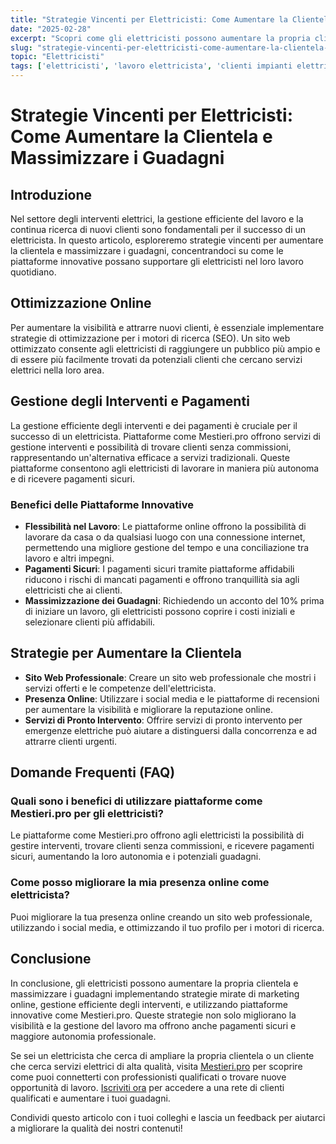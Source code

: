 ```yaml
---
title: "Strategie Vincenti per Elettricisti: Come Aumentare la Clientela e Massimizzare i Guadagni"
date: "2025-02-28"
excerpt: "Scopri come gli elettricisti possono aumentare la propria clientela e migliorare la gestione dei lavori grazie a strategie mirate e piattaforme innovative."
slug: "strategie-vincenti-per-elettricisti-come-aumentare-la-clientela-e-massimizzare-i-guadagni"
topic: "Elettricisti"
tags: ['elettricisti', 'lavoro elettricista', 'clienti impianti elettrici', 'piattaforma per elettricisti']
---
```

# Strategie Vincenti per Elettricisti: Come Aumentare la Clientela e Massimizzare i Guadagni

## Introduzione

Nel settore degli interventi elettrici, la gestione efficiente del lavoro e la continua ricerca di nuovi clienti sono fondamentali per il successo di un elettricista. In questo articolo, esploreremo strategie vincenti per aumentare la clientela e massimizzare i guadagni, concentrandoci su come le piattaforme innovative possano supportare gli elettricisti nel loro lavoro quotidiano.

## Ottimizzazione Online

Per aumentare la visibilità e attrarre nuovi clienti, è essenziale implementare strategie di ottimizzazione per i motori di ricerca (SEO). Un sito web ottimizzato consente agli elettricisti di raggiungere un pubblico più ampio e di essere più facilmente trovati da potenziali clienti che cercano servizi elettrici nella loro area.

## Gestione degli Interventi e Pagamenti

La gestione efficiente degli interventi e dei pagamenti è cruciale per il successo di un elettricista. Piattaforme come Mestieri.pro offrono servizi di gestione interventi e possibilità di trovare clienti senza commissioni, rappresentando un'alternativa efficace a servizi tradizionali. Queste piattaforme consentono agli elettricisti di lavorare in maniera più autonoma e di ricevere pagamenti sicuri.

### Benefici delle Piattaforme Innovative

- **Flessibilità nel Lavoro**: Le piattaforme online offrono la possibilità di lavorare da casa o da qualsiasi luogo con una connessione internet, permettendo una migliore gestione del tempo e una conciliazione tra lavoro e altri impegni.
- **Pagamenti Sicuri**: I pagamenti sicuri tramite piattaforme affidabili riducono i rischi di mancati pagamenti e offrono tranquillità sia agli elettricisti che ai clienti.
- **Massimizzazione dei Guadagni**: Richiedendo un acconto del 10% prima di iniziare un lavoro, gli elettricisti possono coprire i costi iniziali e selezionare clienti più affidabili.

## Strategie per Aumentare la Clientela

- **Sito Web Professionale**: Creare un sito web professionale che mostri i servizi offerti e le competenze dell'elettricista.
- **Presenza Online**: Utilizzare i social media e le piattaforme di recensioni per aumentare la visibilità e migliorare la reputazione online.
- **Servizi di Pronto Intervento**: Offrire servizi di pronto intervento per emergenze elettriche può aiutare a distinguersi dalla concorrenza e ad attrarre clienti urgenti.

## Domande Frequenti (FAQ)

### Quali sono i benefici di utilizzare piattaforme come Mestieri.pro per gli elettricisti?

Le piattaforme come Mestieri.pro offrono agli elettricisti la possibilità di gestire interventi, trovare clienti senza commissioni, e ricevere pagamenti sicuri, aumentando la loro autonomia e i potenziali guadagni.

### Come posso migliorare la mia presenza online come elettricista?

Puoi migliorare la tua presenza online creando un sito web professionale, utilizzando i social media, e ottimizzando il tuo profilo per i motori di ricerca.

## Conclusione

In conclusione, gli elettricisti possono aumentare la propria clientela e massimizzare i guadagni implementando strategie mirate di marketing online, gestione efficiente degli interventi, e utilizzando piattaforme innovative come Mestieri.pro. Queste strategie non solo migliorano la visibilità e la gestione del lavoro ma offrono anche pagamenti sicuri e maggiore autonomia professionale.

Se sei un elettricista che cerca di ampliare la propria clientela o un cliente che cerca servizi elettrici di alta qualità, visita [Mestieri.pro](https://mestieri.pro) per scoprire come puoi connetterti con professionisti qualificati o trovare nuove opportunità di lavoro. [Iscriviti ora](https://mestieri.pro/info) per accedere a una rete di clienti qualificati e aumentare i tuoi guadagni.

Condividi questo articolo con i tuoi colleghi e lascia un feedback per aiutarci a migliorare la qualità dei nostri contenuti!